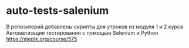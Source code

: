 # auto-tests-salenium
В репозиторий добавлены скрипты для утроков из модуля 1 и 2 курса Автоматизация тестирования с помощью Selenium и Python https://stepik.org/course/575
